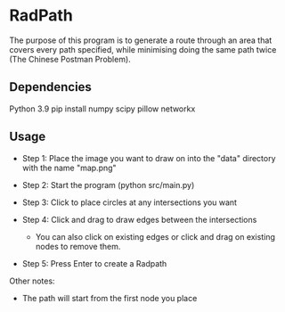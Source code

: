 # RadPath

The purpose of this program is to generate a route through an area that covers every path specified, while minimising doing the same path twice (The Chinese Postman Problem).

## Dependencies
Python 3.9
pip install numpy scipy pillow networkx

## Usage

* Step 1: Place the image you want to draw on into the "data" directory with the name "map.png"

* Step 2: Start the program (python src/main.py)

* Step 3: Click to place circles at any intersections you want

* Step 4: Click and drag to draw edges between the intersections
    - You can also click on existing edges or click and drag on existing nodes to remove them.

* Step 5: Press Enter to create a Radpath


Other notes:
- The path will start from the first node you place